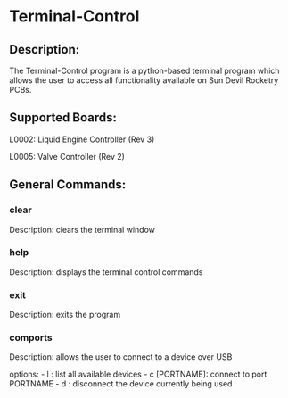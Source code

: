 <h1> Terminal-Control</h1>

<h2>Description:</h2> 

<p>The Terminal-Control program is a python-based terminal program which allows
the user to access all functionality available on Sun Devil Rocketry PCBs.</p>

<h2>Supported Boards:</h2>
<p>
L0002: Liquid Engine Controller (Rev 3)

L0005: Valve Controller (Rev 2)
</p>

<h2>General Commands:</h2>

<h3>clear</h3>
<p>Description: clears the terminal window</p>

<h3>help</h3>
<p>Description: displays the terminal control commands</p>

<h3>exit</h3>
<p>Description: exits the program</p>

<h3>comports</h3>
<p>Description: allows the user to connect to a device over USB</p>

<p>    options: 
               - l : list all available devices
               - c [PORTNAME]: connect to port PORTNAME  
	       - d : disconnect the device currently being used
</p>

